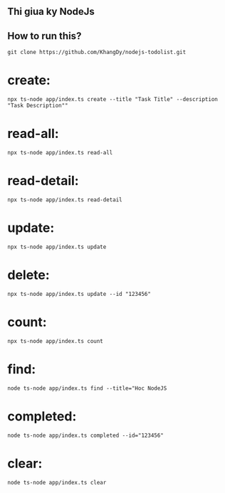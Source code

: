 ## Thi giua ky NodeJs
## How to run this?

`git clone https://github.com/KhangDy/nodejs-todolist.git`

# create:

`npx ts-node app/index.ts create --title "Task Title" --description "Task Description""`

# read-all:

`npx ts-node app/index.ts read-all`

# read-detail:

`npx ts-node app/index.ts read-detail`

# update:

`npx ts-node app/index.ts update`

# delete:

`npx ts-node app/index.ts update --id "123456"`

# count:

`npx ts-node app/index.ts count`

# find:

`node ts-node app/index.ts find --title="Hoc NodeJS`

# completed:

`node ts-node app/index.ts completed --id="123456"`

# clear:

`node ts-node app/index.ts clear`